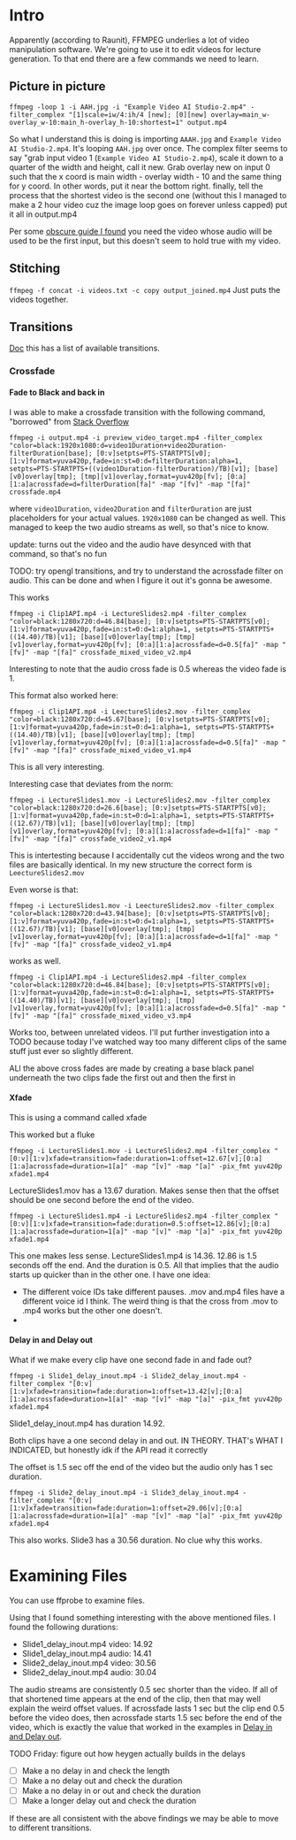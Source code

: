 # Intro

Apparently (according to Raunit), FFMPEG underlies a lot of video manipulation software. We're going to use it to edit videos for lecture generation. To that end there are a few commands we need to learn.

## Picture in picture

```
ffmpeg -loop 1 -i AAH.jpg -i "Example Video AI Studio-2.mp4" -filter_complex "[1]scale=iw/4:ih/4 [new]; [0][new] overlay=main_w-overlay_w-10:main_h-overlay_h-10:shortest=1" output.mp4          
```

So what I understand this is doing is importing ```AAAH.jpg``` and ```Example Video AI Studio-2.mp4```. It's looping ```AAH.jpg``` over once. The complex filter seems to say "grab input video 1 (```Example Video AI Studio-2.mp4```), scale it down to a quarter of the width and height, call it new. Grab overlay new on input 0 such that the x coord is main width - overlay width - 10 and the same thing for y coord. In other words, put it near the bottom right. finally, tell the process that the shortest video is the second one (without this I managed to make a 2 hour video cuz the image loop goes on forever unless capped) put it all in output.mp4

Per some [obscure guide I found](https://www.oodlestechnologies.com/blogs/PICTURE-IN-PICTURE-effect-using-FFMPEG/) you need the video whose audio will be used to be the first input, but this doesn't seem to hold true with my video.

## Stitching
```ffmpeg -f concat -i videos.txt -c copy output_joined.mp4```
Just puts the videos together. 

## Transitions
[Doc](https://ottverse.com/crossfade-between-videos-ffmpeg-xfade-filter/) this has a list of available transitions. 

### Crossfade

#### Fade to Black and back in
I was able to make a crossfade transition with the following command, "borrowed" from [Stack Overflow](https://video.stackexchange.com/questions/17502/concat-two-video-files-with-fade-effect-using-ffmpeg)

```
ffmpeg -i output.mp4 -i preview_video_target.mp4 -filter_complex "color=black:1920x1080:d=video1Duration+video2Duration-filterDuration[base]; [0:v]setpts=PTS-STARTPTS[v0]; [1:v]format=yuva420p,fade=in:st=0:d=filterDuration:alpha=1, setpts=PTS-STARTPTS+((video1Duration-filterDuration)/TB)[v1]; [base][v0]overlay[tmp]; [tmp][v1]overlay,format=yuv420p[fv]; [0:a][1:a]acrossfade=d=filterDuration[fa]" -map "[fv]" -map "[fa]" crossfade.mp4
```

where ```video1Duration```, ```video2Duration``` and ```filterDuration```  are just placeholders for your actual values. ```1920x1080``` can be changed as well. This managed to keep the two audio streams as well, so that's nice to know. 

update: turns out the video and the audio have desynced with that command, so that's no fun

TODO: try opengl transitions, and try to understand the acrossfade filter on audio. This can be done and when I figure it out it's gonna be awesome.

This works
```
ffmpeg -i Clip1API.mp4 -i LectureSlides2.mp4 -filter_complex "color=black:1280x720:d=46.84[base]; [0:v]setpts=PTS-STARTPTS[v0]; [1:v]format=yuva420p,fade=in:st=0:d=1:alpha=1, setpts=PTS-STARTPTS+((14.40)/TB)[v1]; [base][v0]overlay[tmp]; [tmp][v1]overlay,format=yuv420p[fv]; [0:a][1:a]acrossfade=d=0.5[fa]" -map "[fv]" -map "[fa]" crossfade_mixed_video_v2.mp4
```
Interesting to note that the audio cross fade is 0.5 whereas the video fade is 1. 

This format also worked here:
```
ffmpeg -i Clip1API.mp4 -i LeectureSlides2.mov -filter_complex "color=black:1280x720:d=45.67[base]; [0:v]setpts=PTS-STARTPTS[v0]; [1:v]format=yuva420p,fade=in:st=0:d=1:alpha=1, setpts=PTS-STARTPTS+((14.40)/TB)[v1]; [base][v0]overlay[tmp]; [tmp][v1]overlay,format=yuv420p[fv]; [0:a][1:a]acrossfade=d=0.5[fa]" -map "[fv]" -map "[fa]" crossfade_mixed_video_v1.mp4
```
This is all very interesting. 


Interesting case that deviates from the norm:
```
ffmpeg -i LectureSlides1.mov -i LectureSlides2.mov -filter_complex "color=black:1280x720:d=26.6[base]; [0:v]setpts=PTS-STARTPTS[v0]; [1:v]format=yuva420p,fade=in:st=0:d=1:alpha=1, setpts=PTS-STARTPTS+((12.67)/TB)[v1]; [base][v0]overlay[tmp]; [tmp][v1]overlay,format=yuv420p[fv]; [0:a][1:a]acrossfade=d=1[fa]" -map "[fv]" -map "[fa]" crossfade_video2_v1.mp4
```
This is intertesting because I accidentally cut the videos wrong and the two files are basically identical. In my new structure the correct form is ```LeectureSlides2.mov```

Even worse is that:
```
ffmpeg -i LectureSlides1.mov -i LeectureSlides2.mov -filter_complex "color=black:1280x720:d=43.94[base]; [0:v]setpts=PTS-STARTPTS[v0]; [1:v]format=yuva420p,fade=in:st=0:d=1:alpha=1, setpts=PTS-STARTPTS+((12.67)/TB)[v1]; [base][v0]overlay[tmp]; [tmp][v1]overlay,format=yuv420p[fv]; [0:a][1:a]acrossfade=d=1[fa]" -map "[fv]" -map "[fa]" crossfade_video2_v1.mp4
``` 
works as well. 

```
ffmpeg -i Clip1API.mp4 -i LectureSlides2.mp4 -filter_complex "color=black:1280x720:d=46.84[base]; [0:v]setpts=PTS-STARTPTS[v0]; [1:v]format=yuva420p,fade=in:st=0:d=1:alpha=1, setpts=PTS-STARTPTS+((14.40)/TB)[v1]; [base][v0]overlay[tmp]; [tmp][v1]overlay,format=yuv420p[fv]; [0:a][1:a]acrossfade=d=0.5[fa]" -map "[fv]" -map "[fa]" crossfade_mixed_video_v3.mp4
```
Works too, between unrelated videos. I'll put further investigation into a TODO because today I've watched way too many different clips of the same stuff just ever so slightly different.

ALl the above cross fades are made by creating a base black panel underneath the two clips fade the first out and then the first in

#### Xfade
This is using a command called xfade

This worked but a fluke
```
ffmpeg -i LectureSlides1.mov -i LectureSlides2.mp4 -filter_complex "[0:v][1:v]xfade=transition=fade:duration=1:offset=12.67[v];[0:a][1:a]acrossfade=duration=1[a]" -map "[v]" -map "[a]" -pix_fmt yuv420p xfade1.mp4
```
LectureSlides1.mov has a 13.67 duration. Makes sense then that the offset should be one second before the end of the video.

```
ffmpeg -i LectureSlides1.mp4 -i LectureSlides2.mp4 -filter_complex "[0:v][1:v]xfade=transition=fade:duration=0.5:offset=12.86[v];[0:a][1:a]acrossfade=duration=1[a]" -map "[v]" -map "[a]" -pix_fmt yuv420p xfade1.mp4
```
This one makes less sense. LectureSlides1.mp4 is 14.36. 12.86 is 1.5 seconds off the end. And the duration is 0.5. All that implies that the audio starts up quicker than in the other one. I have one idea:

- The different voice IDs take different pauses. .mov and.mp4 files have a different voice id I think. The weird thing is that the cross from .mov to .mp4 works but the other one doesn't.
- 

#### Delay in and Delay out
What if we make every clip have one second fade in and fade out?

```
ffmpeg -i Slide1_delay_inout.mp4 -i Slide2_delay_inout.mp4 -filter_complex "[0:v][1:v]xfade=transition=fade:duration=1:offset=13.42[v];[0:a][1:a]acrossfade=duration=1[a]" -map "[v]" -map "[a]" -pix_fmt yuv420p xfade1.mp4
```
Slide1_delay_inout.mp4 has duration 14.92. 

Both clips have a one second delay in and out. IN THEORY. THAT's WHAT I INDICATED, but honestly idk if the API read it correctly

The offset is 1.5 sec off the end of the video but the audio only has 1 sec duration.
```
ffmpeg -i Slide2_delay_inout.mp4 -i Slide3_delay_inout.mp4 -filter_complex "[0:v][1:v]xfade=transition=fade:duration=1:offset=29.06[v];[0:a][1:a]acrossfade=duration=1[a]" -map "[v]" -map "[a]" -pix_fmt yuv420p xfade1.mp4
```
This also works. Slide3 has a 30.56 duration. No clue why this works.

# Examining Files
You can use ffprobe to examine files. 

Using that I found something interesting with the above mentioned files. I found the following durations:

- Slide1_delay_inout.mp4 video: 14.92
- Slide1_delay_inout.mp4 audio: 14.41
- Slide2_delay_inout.mp4 video: 30.56
- Slide2_delay_inout.mp4 audio: 30.04

The audio streams are consistently 0.5 sec shorter than the video. If all of that shortened time appears at the end of the clip, then that may well explain the weird offset values. If acrossfade lasts 1 sec but the clip end 0.5 before the video does, then acrossfade starts 1.5 sec before the end of the video, which is exactly the value that worked in the examples in [Delay in and Delay out](#delay-in-and-delay-out).


TODO Friday: figure out how heygen actually builds in the delays

- [ ] Make a no delay in and check the length
- [ ] Make a no delay out and check the duration
- [ ] Make a no delay in or out and check the duration
- [ ] Make a longer delay out and check the duration

If these are all consistent with the above findings we may be able to move to different transitions.